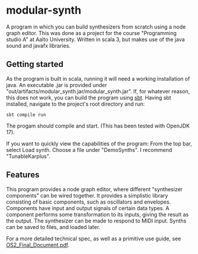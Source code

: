 # modular-synth

A program in which you can build synthesizers from scratch using a node graph editor. This was done as a project for the course "Programming studio A" at Aalto University. Written in scala 3, but makes use of the java sound and javafx libraries. 

## Getting started

As the program is built in scala, running it will need a working installation of java. An executable .jar is provided under "out/artifacts/modular_synth.jar/modular_synth.jar". If, for whatever reason, this does not work, you can build the program using [sbt](https://www.scala-sbt.org/). Having sbt installed, navigate to the project's root directory and run: 

    sbt compile run

The progam should compile and start. (This has been tested with OpenJDK 17).

If you want to quickly view the capabilities of the program: From the top bar, select Load synth. Choose a file under "DemoSynths". I recommend "TunableKarplus".

## Features

This program provides a node graph editor, where different "synthesizer components" can be wired together. It provides a simplistic library consisting of basic components, such as oscillators and envelopes. Components have input and output signals of certain data types. A component performs some transformation to its inputs, giving the result as the output. 
The synthesizer can be made to respond to MIDI input. Synths can be saved to files, and loaded later.

For a more detailed technical spec, as well as a primitive use guide, see [OS2_Final_Document.pdf](https://github.com/f87-56/modular-synth/blob/master/OS2_Final_Document.pdf). 
